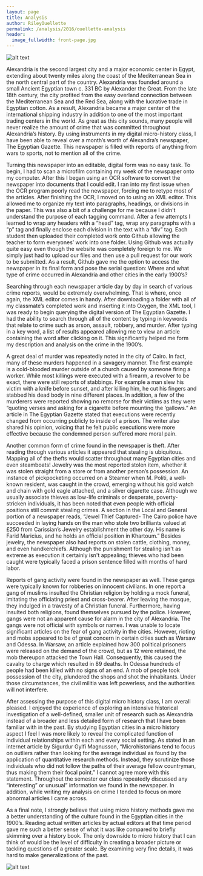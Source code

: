 ```yaml
---
layout: page
title: Analysis
author: RileyOuellette
permalink: /analysis/2016/ouellette-analysis
header:
  image_fullwidth: front-page.jpg
---
```


![alt text](http://imgur.com/a/Y0Fzn?raw=true)

Alexandria is the second largest city and a major economic center in Egypt, extending about twenty miles along the coast of the Mediterranean Sea in the north central part of the country. Alexandria was founded around a small Ancient Egyptian town c. 331 BC by Alexander the Great. From the late 18th century, the city profited from the easy overland connection between the Mediterranean Sea and the Red Sea, along with the lucrative trade in Egyptian cotton. As a result, Alexandria became a major center of the international shipping industry in addition to one of the most important trading centers in the world. As great as this city sounds, many people will never realize the amount of crime that was committed throughout Alexandria’s history. By using instruments in my digital micro-history class, I have been able to reveal over a month’s worth of Alexandra’s newspaper, The Egyptian Gazette. This newspaper is filled with reports of anything from wars to sports, not to mention all of the crime.

Turning this newspaper into an editable, digital form was no easy task. To begin, I had to scan a microfilm containing my week of the newspaper onto my computer. After this I began using an OCR software to convert the newspaper into documents that I could edit. I ran into my first issue when the OCR program poorly read the newspaper, forcing me to retype most of the articles. After finishing the OCR, I moved on to using an XML editor. This allowed me to organize my text into paragraphs, headings, or divisions in the paper. This was also a bit of a challenge for me because I didn't understand the purpose of each tagging command. After a few attempts I learned to wrap any headers with a “head” tag,  wrap any paragraphs with a “p” tag and finally enclose each division in the text with a “div” tag. Each student then uploaded their completed work onto Github allowing the teacher to form everyones’ work into one folder. Using Github was actually quite easy even though the website was completely foreign to me. We simply just had to upload our files and then use a pull request for our work to be submitted. As a result, Github gave me the option to access the newspaper in its final form and pose the serial question: Where and what type of crime occurred in Alexandria and other cities in the early 1900’s?

Searching through each newspaper article day by day in search of various crime reports, would be extremely overwhelming. That is where, once again, the XML editor comes in handy. After downloading a folder with all of my classmate’s completed work and inserting it into Oxygen, the XML tool, I was ready to begin querying the digital version of  The Egyptian Gazette. I had the ability to search through all of the content by typing in keywords that relate to crime such as arson, assault, robbery, and murder. After typing in a key word, a list of results appeared allowing me to view an article containing the word after clicking on it. This significantly helped me form my description and analysis on the crime in the 1900’s.

A great deal of murder was repeatedly noted in the city of Cairo. In fact, many of these murders happened in a savagery manner. The first example is a cold-blooded murder outside of a church caused by someone firing a worker. While most killings were executed with a firearm, a revolver to be exact, there were still reports of stabbings. For example a man slew his victim with a knife before sunset, and after killing him, he cut his fingers and stabbed his dead body in nine different places. In addition, a few of the murderers were reported showing no remorse for their victims as they were “quoting verses and asking for a cigarette before mounting the ‘gallows.”  An article in  The Egyptian Gazette stated that executions were recently changed from occurring publicly to inside of a prison. The writer also shared his opinion, voicing that he felt public executions were more effective because the condemned person suffered more moral pain.

Another common form of crime found in the newspaper is theft. After reading through various articles it appeared that stealing is ubiquitous. Mapping all of the thefts would scatter throughout many Egyptian cities and even steamboats! Jewelry was the most reported stolen item, whether it was stolen straight from a store or from another person’s possession. An instance of pickpocketing occurred on a Steamer when M. Politi, a well-known resident, was caught in the crowd, emerging without his gold watch and chain with gold eagle attached, and a silver cigarette case. Although we usually associate thieves as low-life criminals or desperate, poverty-stricken individuals, it has been noted that even people with official positions still commit stealing crimes. A section in the Local and General portion of a newspaper reads, “Jewel Thief Captured- The Cairo police have succeeded in laying hands on the man who stole two brilliants valued at £250 from Carissian’s Jewelry establishment the other day. His name is Farid Maricius, and he holds an official position in Khartoum.” Besides jewelry, the newspaper also had reports on stolen cattle, clothing, money, and even handkerchiefs. Although the punishment for stealing isn't as extreme as execution it certainly isn't appealing; thieves who had been caught were typically faced a prison sentence filled with months of hard labor.

Reports of gang activity were found in the newspaper as well.  These gangs were typically known for robberies on innocent civilians. In one report a gang of muslims insulted the Christian religion by holding a mock funeral, imitating the officiating priest and cross-bearer. After leaving the mosque, they indulged in a travesty of a Christian funeral. Furthermore,  having insulted both religions, found themselves pursued by the police. However, gangs were not an apparent cause for alarm in the city of Alexandria. The gangs were not official with symbols or names.  I was unable to locate significant articles on the fear of gang activity in the cities. 	However, rioting and mobs appeared to be of great concern in certain cities such as Warsaw and Odessa. In Warsaw, an article explained how 300 political prisoners were released on the demand of the crowd, but as 12 were retained, the mob thereupon attacked the Town Hall. Consequently, this caused the cavalry to charge which resulted in 89 deaths. In Odessa hundreds of people had been killed with no signs of an end. A mob of people took possession of the city, plundered the shops and shot the inhabitants. Under those circumstances, the civil militia was left powerless, and the authorities will not interfere.

After assessing the purpose of this digital micro history class, I am overall pleased. I enjoyed the experience of exploring an intensive historical investigation of a well-defined, smaller unit of research such as Alexandria instead of a broader and less detailed form of research that I have been familiar with in the past. By studying Egyptian cities in a micro history aspect I feel I was more likely to reveal the complicated function of individual relationships within each and every social setting.  As stated in an internet article by Sigurdur Gylfi Magnusson, “Microhistorians tend to focus on outliers rather than looking for the average individual as found by the application of quantitative research methods. Instead, they scrutinize those individuals who did not follow the paths of their average fellow countryman, thus making them their focal point.” I cannot agree more with this statement. Throughout the semester our class repeatedly discussed any “interesting” or unusual” information we found in the newspaper. In addition, while writing my analysis on crime I tended to focus on more abnormal articles I came across.

As a final note, I strongly believe that using micro history methods gave me a better understanding of the culture found in the Egyptian cities in the 1900’s. Reading actual written articles by actual editors at that time period gave me such a better sense of what it was like compared to briefly skimming over a history book. The only downside to micro history that I can think of would be the level of difficulty in creating a broader picture or tackling questions of a greater scale. By examining very fine details, it was hard to make generalizations of the past.

![alt text](http://imgur.com/a/Y0Fzn?raw=true)
